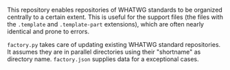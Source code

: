 This repository enables repositories of WHATWG standards to be organized centrally to a certain extent. This is useful for the support files (the files with the `.template` and `.template-part` extensions), which are often nearly identical and prone to errors.

`factory.py` takes care of updating existing WHATWG standard repositories. It assumes they are in parallel directories using their "shortname" as directory name. `factory.json` supplies data for a exceptional cases.
